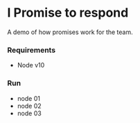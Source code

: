 # I Promise to respond

A demo of how promises work for the team. 

### Requirements

- Node v10

### Run

- node 01
- node 02
- node 03
